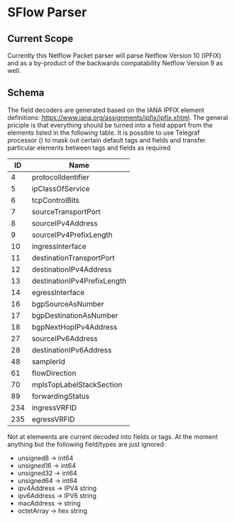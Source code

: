 # SFlow Parser

## Current Scope

Currently this Netflow Packet parser will  parse Netflow Version 10 (IPFIX) and as a by-product of the backwards compatability Netflow Version 9 as well.

## Schema

The field decoders are generated based on the IANA IPFIX element definitions: https://www.iana.org/assignments/ipfix/ipfix.xhtml.
The general priciple is that everything should be turned into a field appart from the elements listed in the following table. It is possible
to use Telegraf processor () to mask out certain default tags and fields and transfer particular elements between tags and fields as required

| ID | Name | 
|---|---|
|4|protocolIdentifier|  
|5|ipClassOfService|
|6|tcpControlBits|
|7|sourceTransportPort|
|8|sourceIPv4Address|
|9|sourceIPv4PrefixLength|
|10|ingressInterface|
|11|destinationTransportPort|
|12|destinationIPv4Address|
|13|destinationIPv4PrefixLength|
|14|egressInterface|
|16|bgpSourceAsNumber|
|17|bgpDestinationAsNumber|
|18|bgpNextHopIPv4Address|
|27|sourceIPv6Address|
|28|destinationIPv6Address|
|48|samplerId|
|61|flowDirection|
|70|mplsTopLabelStackSection|
|89|forwardingStatus|
|234|ingressVRFID|
|235|egressVRFID|

Not at elemeents are current decoded into fields or tags. At the moment anything but the following field/types are just ignored:
* unsigned8 -> int64 
* unsigned16 -> int64 
* unsigned32 -> int64 
* unsigned64 -> int64 
* ipv4Address -> IPV4 string 
* ipv6Address -> IPV6 string
* macAddress -> string
* octetArray -> hex string

